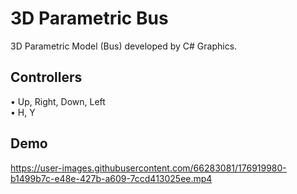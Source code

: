 # 3D Parametric Bus
3D Parametric Model (Bus) developed by C# Graphics.

## Controllers
• Up, Right, Down, Left<br/>
• H, Y

## Demo


https://user-images.githubusercontent.com/66283081/176919980-b1499b7c-e48e-427b-a609-7ccd413025ee.mp4

